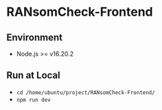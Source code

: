 # RANsomCheck-Frontend
## Environment
- Node.js >= v16.20.2

## Run at Local
- `cd /home/ubuntu/project/RANsomCheck-Frontend/`
- `npm run dev`
